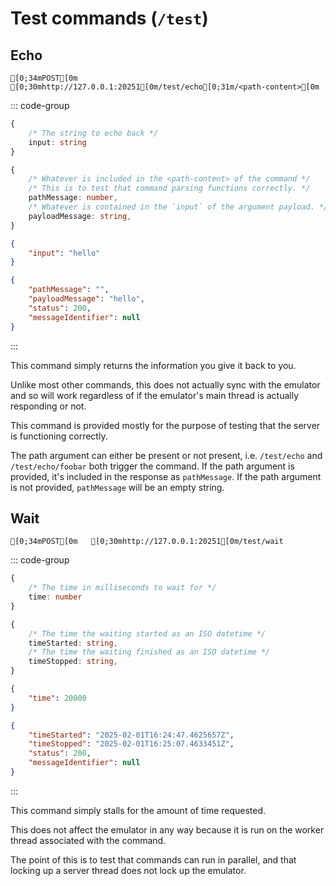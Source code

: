
# Test commands (`/test`)

## Echo
```ansi
[0;34mPOST[0m   [0;30mhttp://127.0.0.1:20251[0m/test/echo[0;31m/<path-content>[0m
```
::: code-group
```typescript [Argument schema]
{
    /* The string to echo back */
    input: string
}
```
```typescript [Response schema]
{
    /* Whatever is included in the <path-content> of the command */
    /* This is to test that command parsing functions correctly. */
    pathMessage: number,
    /* Whatever is contained in the `input` of the argument payload. */
    payloadMessage: string,
}
```
```json [Example arguments]
{
    "input": "hello"
}
```
```json [Example response]
{
    "pathMessage": "",
    "payloadMessage": "hello",
    "status": 200,
    "messageIdentifier": null
}
```
:::

This command simply returns the information you give it back to you.

Unlike most other commands, this does not actually sync with the emulator and so will work regardless of if the emulator's main thread is actually responding or not.

This command is provided mostly for the purpose of testing that the server is functioning correctly.

The path argument can either be present or not present, i.e. `/test/echo` and `/test/echo/foobar` both trigger the command.
If the path argument is provided, it's included in the response as `pathMessage`. If the path argument is not provided, `pathMessage` will be an empty string.


## Wait
```ansi
[0;34mPOST[0m   [0;30mhttp://127.0.0.1:20251[0m/test/wait
```
::: code-group
```typescript [Argument schema]
{
    /* The time in milliseconds to wait for */
    time: number
}
```
```typescript [Response schema]
{
    /* The time the waiting started as an ISO datetime */
    timeStarted: string,
    /* The time the waiting finished as an ISO datetime */
    timeStopped: string,
}
```
```json [Example arguments]
{
    "time": 20000
}
```
```json [Example response]
{
    "timeStarted": "2025-02-01T16:24:47.4625657Z",
    "timeStopped": "2025-02-01T16:25:07.4633451Z",
    "status": 200,
    "messageIdentifier": null
}
```
:::

This command simply stalls for the amount of time requested.

This does not affect the emulator in any way because it is run on the worker thread associated with the command.

The point of this is to test that commands can run in parallel, and that locking up a server thread does not lock up the emulator.
